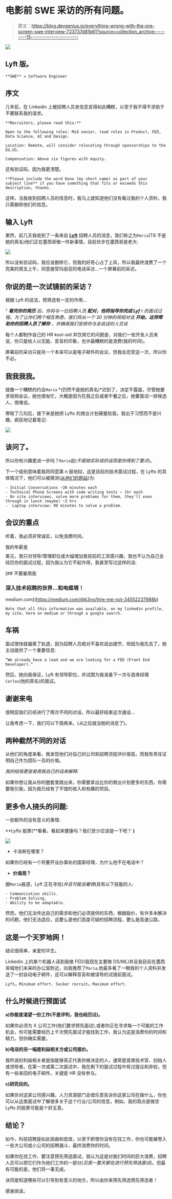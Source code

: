 # 电影前 SWE 采访的所有问题。

> 原文：<https://blog.devgenius.io/everything-wrong-with-the-pre-screen-swe-interview-723737d81b61?source=collection_archive---------15----------------------->

![](img/5745c909dd3348a74e2e6d2cd6e64e6f.png)

## Lyft 版。

`**SWE** = Software Engineer`

## 序文

几年前，在 Linkedin 上被招聘人员发信息变得如此糟糕，以至于我不得不求助于不要联系我的请求。

```
**Recruiters, please read this:**

Open to the following roles: Mid senior, lead roles in Product, FED, Data Science, AI and Design.

Location: Remote, will consider relocating through sponsorships to the EU,US. 

Compensation: Above six figures with equity.
```

还有验证码，因为我更清楚。

```
**Please include the word Keno (my short name) as part of your 
subject line** if you have something that fits or exceeds this description, thanks.
```

这样，当我收到招聘人员的信息时，我马上就知道他们没有看过我的个人资料，我只需删除他们的信息。

## 输入 Lyft

果然，前几天我收到了一条来自 [**Lyft**](https://www.lyft.com) 招聘人员的消息，我们称之为`Maria`(T8 不是她的真名)他们正在墨西哥做一件新事情，目前优步在墨西哥是老大:

![](img/63432623ebca9246e498cd079d3f0f86.png)

所以没有验证码，我应该删除它，但我的好奇心占了上风，所以我最终浪费了一个完美的周五上午，同意接受玛丽亚的电话采访…一个屏幕前的采访。

## 你说的是一次试镜前的采访？

根据 Lyft 的说法，预筛选有一定的作用…

" ***看完你的简历*** *后，你将与一位招聘人员* ***配对，他将指导你完成 Lyf*** *t 的面试过程。为了让你们两个相互熟悉，我们将从一个 30 分钟的简短对话* ***开始，这将帮助你的招聘人员了解你*** *，并确保我们安排你与会说话的人交谈*

每个人都制作自己的 HR kool-aid 并饮用它的问题是，对我们一些开发人员来说，你只是给人以无能、音盲的印象，也许最糟糕的是浪费(我的时间)。

屏幕前的采访只是另一个本来可以是电子邮件的会议，但我会忍受这一次，所以你不必。

## 我我我我。

就像一个糟糕的约会`Maria` *(仍然不是她的真名)*迟到了，决定不露面，尽管她要求视频会议，她也很匆忙，大概是因为在我之后或者午餐之后，她要面试一排候选人，很难说。

寒暄了几句后，接下来是她把 Lyfts 的商业计划硬塞给我，我出于习惯而不是兴趣，疯狂地记着笔记:

![](img/867ed4de9d78c3876f30f6a811cb29ff.png)

## 该问了。

所以你有兴趣更进一步吗？`Maria`说(*不是她实际说的话而是你得到了要点*)。

下一个级别意味着我将同意第 n 层地狱，这是目前的技术面试过程，在 Lyfts 的具体情况下，他们可以被猜测([从他们的网站](https://eng.lyft.com/interviewing-with-lyft-engineering-7d3dd65b2001))为:

```
- Initial Conversations ~30 minutes each
- Technical Phone Screens with code writing tests ~ 1hr each
- On site interviews, solve more problems for them, they'll even through in lunch (maybe) ~3 hrs 
-  Laptop interview: 90 minutes to solve a problem.
```

## 会议的重点

听着，我必须非常诚实，以免浪费时间。

我的年薪是$$$$美元，我只对领导/管理职位或大幅增加我目前的工资感兴趣，我也不认为自己会经历你的面试过程，因为我认为它不起作用，我甚至写过这样的话:

[](https://medium.com/@k3no/hire-me-not-34552237988b) [## 不要雇用我

### 深入技术招聘的世界…和电缆塔！

medium.com](https://medium.com/@k3no/hire-me-not-34552237988b) 

```
Note that all this information was available, on my linkedin profile, my site, here on medium or through a google search.
```

## 车祸

面试很快就偏离了轨道，因为招聘人员绝对不喜欢说出细节，但因为我先去了，她主动提供了一个重要信息:

`“We already have a lead and we are looking for a FED (Front End Developer).”`

然后，她向我保证，Lyft 有领导职位，并试图为我准备下一次与首席经理`Carlos`(他的真名)的面试。

## 谢谢来电

很明显我们已经进行了两次不同的对话，所以最好结束这次通话…

让我考虑一下，我们可以下周再来。(*从*之后就没她的消息了)。

## 两种截然不同的对话

从他们的角度来看，我发现他们对自己的公司和招聘流程评价很高，而我有责任证明自己作为团队一员的价值。

*我的结局更容易用我自己的话来解释:*

如果你想让我从你的圈套里跳出来，你需要拿出比你的商业计划更多的东西，你需要吸引我，因为我已经有了不错的收入和有趣的项目。

## 更多令人挠头的问题:

一些额外的没有意义的事情:

**Lyfts 股票(**看看，看起来健康吗？我们至少应该提一下吧？ **)**

![](img/b05a2e923c18b69d96e50d815b27a48d.png)

*   卡洛斯在哪里？

如果你已经有一个将要开设办事处的国家经理，为什么他不在电话中？

*   **价值观？**

据`Maria`报道，Lyft 正在寻找(*并且可能会雇佣*)具有以下技能的人:

```
- Communication skills.
- Problem Solving.
- Ability to be adaptable. 
```

然而，他们无法传达自己的需求和他们必须提供的东西，根据股价，有许多未解决的问题，他们无法适应，这要么是他们高度可疑的招聘流程，要么是高速公路。

## 这是一个天罗地网！

结论很简单，亲爱的华生。

Linkedin 上的某个机器人读到我做 FED(我现在主要做 DS/ML)并且我目前在墨西哥城他们未来的办公室附近，向我推荐了`Maria`,他最多看了一眼我的个人资料并发送了一封自动电子邮件，这可以解释音盲和被误导的试镜前面试。

`Lyft… Minimum effort. Sucker recruit… Maximum effort.`

## 什么时候进行预面试

**a)你极度渴望一份工作(不是评判，我也经历过)。**

如果你必须为 X 公司工作(他们要求预先面试),或者你正在寻求每一个可能的工作机会，你可能需要经历上千次预先面试才能找到工作，我认为这是浪费你的时间和精力，但你确实需要。

**b)电话的另一端是利益相关方或公司报价。**

我所说的利益相关者是指能够真正代表你做决定的人，通常是首席技术官、创始人或领导者。在第一次或第二次面试中，我在剩下的面试过程中有过提议和弃权，但有一些来回的电子邮件，关键是 HR 没有参与。

**c)研究目的。**

如果你对这家公司感兴趣，人力资源部门会很乐意告诉你这家公司在做什么，你也可以从这类面试中了解很多关于这个行业/公司的信息，例如，我的观点是做空 Lyfts 的股票可能是个好主意。

## 结论？

如今，科技招聘是如此扭曲和低效，以至于即使你没有在找工作，你也可能被卷入一些大公司或小公司的招聘漏斗，最终浪费你的时间。

如果你在找工作，要注意预先筛选面试，我认为这是对我们时间的巨大浪费，招聘人员可以把它们作为他们工作的一部分(*见我一整天都在进行预先筛选面试*)。但最有可能的是，他们将一事无成。

诀窍是知道哪些可以引导到有意义的地方，所以由你来预先筛选预先筛选者！

感谢阅读。